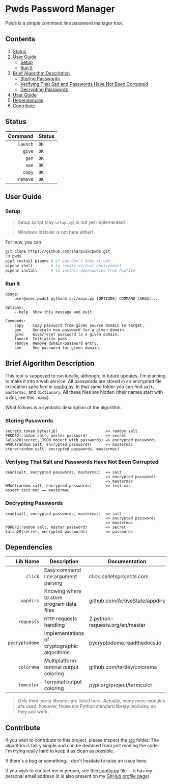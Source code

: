 # Pwds Password Manager

*Pwds* is a simple command line password manager tool.



## Contents

1. [Status](#status)
2. [User Guide](#user-guide)
    - [Setup](#user-guide-setup)
    - [Run It](#run-it)
3. [Brief Algorithm Description](#algorithm-description)
    - [Storing Passwords](algorithm-description-storing-passwords)
    - [Verifying That Salt and Passwords Have Not Been Corrupted](algorithm-description-verifying)
    - [Decrypting Passwords](algorithm-description-decrypting-passwords)
4. [User Guide](#user-guide)
5. [Dependencies](#dependencies)
6. [Contribute](#contribute)



## <a name="status"></a> Status

| Command  | Status |
|---------:|--------|
| `launch` | `OK`   |
| `give`   | `OK`   |
| `gen`    | `OK`   |
| `see`    | `OK`   |
| `copy`   | `OK`   |
| `remove` | `OK`   |



## <a name="user-guide"></a> User Guide

### <a name="user-guide-setup"></a> Setup

> Setup script (say `setup.py`) is not yet implemented!

> Windows installer is not here either!

For now, you can

```bash
git clone https://github.com/sharpvik/pwds.git
cd pwds
pip3 install pipenv # if you don't have it yet
pipenv shell        # to create virtual environment
pipenv install      # to install dependecies from Pipfile
```


### <a name="run-it"></a> Run It

```
Usage: 
    user@user:pwds$ python3 src/main.py [OPTIONS] COMMAND [ARGS]...

Options:
    --help  Show this message and exit.

Commands:
    copy    Copy password from given source domain to target.
    gen     Generate new password for a given domain.
    give    Give/reset password to a given domain.
    launch  Initialize pwds.
    remove  Remove domain-password entry.
    see     See password for given domain.
```



## <a name="algorithm-description"></a> Brief Algorithm Description

This tool is supposed to run locally, although, in future updates, I'm planning
to make it into a web service. All passwords are stored in an encrypted file in
location specified in [config.py]. In that same folder you can find `salt`,
`mastermac`, and `dictionary`. All these files are hidden (their names start
with a dot, like this `.name`).

What follows is a symbolic description of the algorithm.

### <a name="algorithm-description-storing-passwords"></a> Storing Passwords

```
secrets.token_bytes(16)                     => random salt
PBKDF2(random salt, master password)        => secret
Salsa20(secret, JSON object with passwords) => encrypted passwords
HMAC(random salt, encrypted passwords)      => mastermac
store(random salt, encrypted passwords, mastermac)
```

### <a name="algorithm-description-verifying"></a> Verifying That Salt and Passwords Have Not Been Corrupted

```
read(salt, encrypted passwords, mastermac)  => salt
                                            => encrypted passwords
                                            => mastermac
HMAC(random salt, encrypted passwords)      => test mac
assert test mac == mastermac
```

### <a name="algorithm-description-decrypting-passwords"></a> Decrypting Passwords

```
read(salt, encrypted passwords, mastermac)  => salt
                                            => encrypted passwords
                                            => mastermac
PBKDF2(random salt, master password)        => secret
Salsa20(secret, encrypted passwords)        => passwords
```



## <a name="dependencies"></a> Dependencies

| Lib Name       | Description                                 | Documentation                   |
|---------------:|---------------------------------------------|---------------------------------|
| `click`        | Easy command line argument parsing          | click.palletsprojects.com       |
| `appdirs`      | Knowing where to store program data files   | github.com/ActiveState/appdirs  |
| `requests`     | `HTTP` requests handling                    | 2.python-requests.org/en/master |
| `pycryptodome` | Implementations of cryptographic algorithms | pycryptodome.readthedocs.io     |
| `colorama`     | Multiplatform teminal output coloring       | github.com/tartley/colorama     |
| `temcolor`     | Terminal output coloring                    | pypi.org/project/termcolor      |

> Only third-party libraries are listed here. Actually, many more modules are
> used, however, those are Python standard library modules, so they just work.



## <a name="contribute"></a> Contribute

If you wish to contribute to this project, please inspect the [src](src) folder.
The algorithm is failry simple and can be deduced from just reading the code.
I'm trying really hard to keep it as clean as possible.

If there's a bug or something... don't hesitate to raise an issue here.

If you wish to contact me in person, see this [config.py] file -- it has my
personal email address (it is also present on my [GitHub profile page]).

[config.py]: src/config.py
[GitHub profile page]: https://github.com/shapvik
